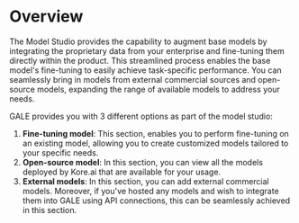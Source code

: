 # **Overview**

The Model Studio provides the capability to augment base models by integrating the proprietary data from your enterprise and fine-tuning them directly within the product. This streamlined process enables the base model's fine-tuning to easily achieve task-specific performance. You can seamlessly bring in models from external commercial sources and open-source models, expanding the range of available models to address your needs.

GALE provides you with 3 different options as part of the model studio:



1. **Fine-tuning model**: This section, enables you to perform fine-tuning on an existing model, allowing you to create customized models tailored to your specific needs.
2. **Open-source model**: In this section, you can view all the models deployed by Kore.ai that are available for your usage.
3. **External models**: In this section, you can add external commercial models. Moreover, if you've hosted any models and wish to integrate them into GALE using API connections, this can be seamlessly achieved in this section.